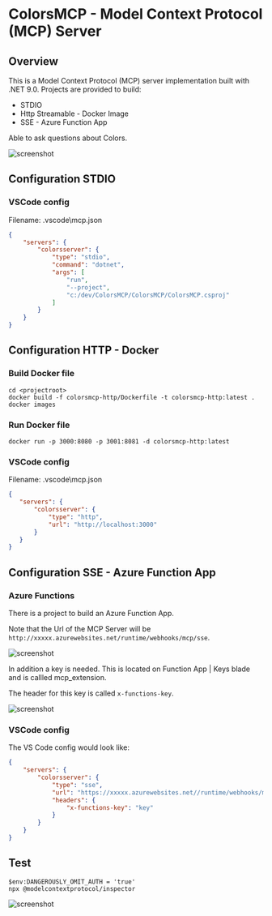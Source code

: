 # ColorsMCP - Model Context Protocol (MCP) Server

## Overview

This is a Model Context Protocol (MCP) server implementation built with .NET 9.0. 
Projects are provided to build:
- STDIO
- Http Streamable - Docker Image
- SSE - Azure Function App

Able to ask questions about Colors.

![screenshot](./docs/scrn1.png)

## Configuration STDIO

### VSCode config 

Filename:  .vscode\mcp.json

```JSON
{
    "servers": {
        "colorsserver": {
            "type": "stdio",
            "command": "dotnet",
            "args": [
                "run",
                "--project",
                "c:/dev/ColorsMCP/ColorsMCP/ColorsMCP.csproj"
            ]
        }
    }
}
```

## Configuration HTTP - Docker 

### Build Docker file 

```
cd <projectroot>
docker build -f colorsmcp-http/Dockerfile -t colorsmcp-http:latest .
docker images
```

### Run Docker file 

```
docker run -p 3000:8080 -p 3001:8081 -d colorsmcp-http:latest
```

### VSCode config

Filename:  .vscode\mcp.json

 ```JSON
{
    "servers": {
        "colorsserver": {
            "type": "http",
            "url": "http://localhost:3000"
        }
    }
}
```

## Configuration SSE - Azure Function App 

### Azure Functions

There is a project to build an Azure Function App.

Note that the Url of the MCP Server will be `http://xxxxx.azurewebsites.net/runtime/webhooks/mcp/sse`.

![screenshot](./docs/scrn2.png)

In addition a key is needed.  This is located on Function App | Keys blade and is callled mcp_extension.

The header for this key is called `x-functions-key`.

![screenshot](./docs/scrn3.png)

### VSCode config

The VS Code config would look like: 

```JSON
{
    "servers": {
        "colorsserver": {
            "type": "sse",
            "url": "https://xxxxx.azurewebsites.net//runtime/webhooks/mcp/sse",
            "headers": {
                "x-functions-key": "key"
            }
        }
    }
}
```


## Test

```
$env:DANGEROUSLY_OMIT_AUTH = 'true'
npx @modelcontextprotocol/inspector
```

![screenshot](./docs/scrn4.png)
